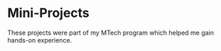 # Mini-Projects
These projects were part of my MTech program which helped me gain hands-on experience.
